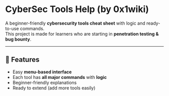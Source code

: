 # CyberSec Tools Help (by 0x1wiki)

A beginner-friendly **cybersecurity tools cheat sheet** with logic and ready-to-use commands.  
This project is made for learners who are starting in **penetration testing & bug bounty**.  

---

## 🚀 Features
- Easy **menu-based interface**
- Each tool has **all major commands** with **logic**
- Beginner-friendly explanations
- Ready to extend (add more tools easily)
